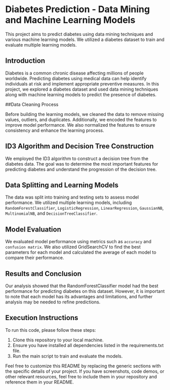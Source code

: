 # Diabetes Prediction - Data Mining and Machine Learning Models

This project aims to predict diabetes using data mining techniques and various machine learning models. We utilized a diabetes dataset to train and evaluate multiple learning models.

## Introduction

Diabetes is a common chronic disease affecting millions of people worldwide. Predicting diabetes using medical data can help identify individuals at risk and implement appropriate preventive measures. In this project, we explored a diabetes dataset and used data mining techniques along with machine learning models to predict the presence of diabetes.

##Data Cleaning Process

Before building the learning models, we cleaned the data to remove missing values, outliers, and duplicates. Additionally, we encoded the features to improve model performance. We also normalized the features to ensure consistency and enhance the learning process.

## ID3 Algorithm and Decision Tree Construction

We employed the ID3 algorithm to construct a decision tree from the diabetes data. The goal was to determine the most important features for predicting diabetes and understand the progression of the decision tree.

## Data Splitting and Learning Models

The data was split into training and testing sets to assess model performance. We utilized multiple learning models, including `RandomForestClassifier`, `LogisticRegression`, `LinearRegression`, `GaussianNB`, `MultinomialNB`, and `DecisionTreeClassifier`.

## Model Evaluation

We evaluated model performance using metrics such as `accuracy` and `confusion matrix`. We also utilized GridSearchCV to find the best parameters for each model and calculated the average of each model to compare their performance.

## Results and Conclusion

Our analysis showed that the RandomForestClassifier model had the best performance for predicting diabetes on this dataset. However, it is important to note that each model has its advantages and limitations, and further analysis may be needed to refine predictions.

## Execution Instructions

To run this code, please follow these steps:
1. Clone this repository to your local machine.
2. Ensure you have installed all dependencies listed in the requirements.txt file.
3. Run the main script to train and evaluate the models.


Feel free to customize this README by replacing the generic sections with the specific details of your project. If you have screenshots, code demos, or other relevant resources, feel free to include them in your repository and reference them in your README.
